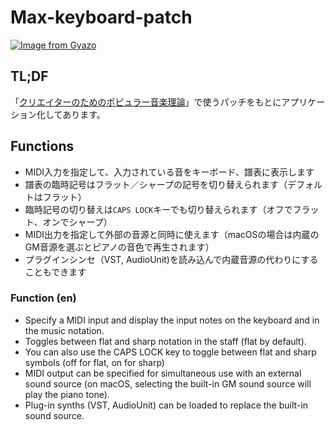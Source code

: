 # Max-keyboard-patch

[![Image from Gyazo](https://i.gyazo.com/b4127632daa1c14f6cf1f8f132205a34.gif)](https://gyazo.com/b4127632daa1c14f6cf1f8f132205a34)

## TL;DF

「[クリエイターのためのポピュラー音楽理論](https://youtube.com/playlist?list=PL560ZbpIuuR7bpr6kWBMc2Tc_JdmIWoZm)」で使うパッチをもとにアプリケーション化してあります。

## Functions
- MIDI入力を指定して、入力されている音をキーボード、譜表に表示します
- 譜表の臨時記号はフラット／シャープの記号を切り替えられます（デフォルトはフラット）
- 臨時記号の切り替えは`CAPS LOCK`キーでも切り替えられます（オフでフラット、オンでシャープ）
- MIDI出力を指定して外部の音源と同時に使えます（macOSの場合は内蔵のGM音源を選ぶとピアノの音色で再生されます）
- プラグインシンセ（VST, AudioUnit)を読み込んで内蔵音源の代わりにすることもできます

### Function (en)
- Specify a MIDI input and display the input notes on the keyboard and in the music notation.
- Toggles between flat and sharp notation in the staff (flat by default).
- You can also use the CAPS LOCK key to toggle between flat and sharp symbols (off for flat, on for sharp)
- MIDI output can be specified for simultaneous use with an external sound source (on macOS, selecting the built-in GM sound source will play the piano tone).
- Plug-in synths (VST, AudioUnit) can be loaded to replace the built-in sound source.